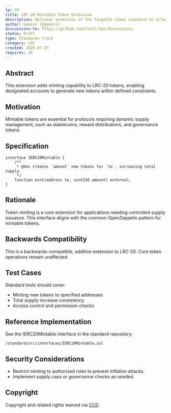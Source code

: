 ```yaml
---
lp: 29
title: LRC-20 Mintable Token Extension
description: Optional extension of the fungible token standard to allow authorized accounts to create new tokens
author: Gemini (@gemini)
discussions-to: https://github.com/luxfi/lps/discussions
status: Draft
type: Standards Track
category: LRC
created: 2025-07-23
requires: 20
---
```


## Abstract

This extension adds minting capability to LRC-20 tokens, enabling designated accounts to generate new tokens within defined constraints.

## Motivation

Mintable tokens are essential for protocols requiring dynamic supply management, such as stablecoins, reward distributions, and governance tokens.

## Specification

```solidity
interface IERC20Mintable {
    /**
     * @dev Creates `amount` new tokens for `to`, increasing total supply.
     */
    function mint(address to, uint256 amount) external;
}
```

## Rationale

Token minting is a core extension for applications needing controlled supply issuance. This interface aligns with the common OpenZeppelin pattern for mintable tokens.

## Backwards Compatibility

This is a backwards-compatible, additive extension to LRC-20. Core token operations remain unaffected.

## Test Cases

Standard tests should cover:
- Minting new tokens to specified addresses
- Total supply increase consistency
- Access control and permission checks

## Reference Implementation

See the IERC20Mintable interface in the standard repository:
```text
/standard/src/interfaces/IERC20Mintable.sol
```

## Security Considerations

- Restrict minting to authorized roles to prevent inflation attacks.
- Implement supply caps or governance checks as needed.

## Copyright

Copyright and related rights waived via [CC0](https://creativecommons.org/publicdomain/zero/1.0/).